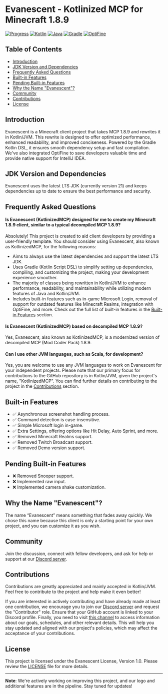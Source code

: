 # Evanescent - Kotlinized MCP for Minecraft 1.8.9

[![Progress](https://img.shields.io/badge/Progress-1.0%25-yellow.svg)](https://github.com/SpoilerRules/KotlinizedMCP)
[![Kotlin](https://img.shields.io/badge/Kotlin-1.9.22-blue.svg?logo=kotlin)](https://kotlinlang.org/)
[![Java](https://img.shields.io/badge/Java-21-blue.svg?logo=java&logoColor=white)](https://www.oracle.com/java/technologies/javase-downloads.html)
[![Gradle](https://img.shields.io/badge/Gradle-8.5-orange.svg?logo=gradle)](https://gradle.org/)
[![OptiFine](https://img.shields.io/badge/OptiFine-Integrated-green.svg)](https://optifine.net/)

## Table of Contents
- [Introduction](#introduction)
- [JDK Version and Dependencies](#jdk-version-and-dependencies)
- [Frequently Asked Questions](#frequently-asked-questions)
- [Built-in Features](#built-in-features)
- [Pending Built-in Features](#pending-built-in-features)
- [Why the Name "Evanescent"?](#why-the-name-evanescent)
- [Community](#community)
- [Contributions](#contributions)
- [License](#license)

## Introduction

Evanescent is a Minecraft client project that takes MCP 1.8.9 and rewrites it in Kotlin/JVM. This rewrite is designed to offer optimized performance, enhanced readability, and improved conciseness. Powered by the Gradle Kotlin DSL, it ensures smooth dependency setup and fast compilation. We've also integrated OptiFine to save developers valuable time and provide native support for IntelliJ IDEA.

## JDK Version and Dependencies

Evanescent uses the latest LTS JDK (currently version 21) and keeps dependencies up to date to ensure the best performance and security.

## Frequently Asked Questions

#### Is Evanescent (KotlinizedMCP) designed for me to create my Minecraft 1.8.9 client, similar to a typical decompiled MCP 1.8.9?
Absolutely! This project is created to aid client developers by providing a user-friendly template. You should consider using Evanescent, also known as KotlinizedMCP, for the following reasons:
- Aims to always use the latest dependencies and support the latest LTS JDK.
- Uses Gradle (Kotlin Script DSL) to simplify setting up dependencies, compiling, and customizing the project, making your development experience smoother.
- The majority of classes being rewritten in Kotlin/JVM to enhance performance, readability, and maintainability while utilizing modern features of Java and Kotlin/JVM.
- Includes built-in features such as in-game Microsoft Login, removal of support for outdated features like Minecraft Realms, integration with OptiFine, and more. Check out the full list of built-in features in the [Built-in Features](#built-in-features) section.

#### Is Evanescent (KotlinizedMCP) based on decompiled MCP 1.8.9?
Yes, Evanescent, also known as KotlinizedMCP, is a modernized version of decompiled MCP (Mod Coder Pack) 1.8.9.

#### Can I use other JVM languages, such as Scala, for development?
Yes, you are welcome to use any JVM languages to work on Evanescent for your independent projects. Please note that our primary focus for contributions to the GitHub repository is in Kotlin/JVM, given the project's name, "KotlinizedMCP". You can find further details on contributing to the project in the [Contributions](#contributions) section.

## Built-in Features

- ✅ Asynchronous screenshot handling process.
- ✅ Command detection is case-insensitive.
- ✅ Simple Microsoft login in-game.
- ✅ Extra Settings, offering options like Hit Delay, Auto Sprint, and more.
- ✅ Removed Minecraft Realms support.
- ✅ Removed Twitch Broadcast support.
- ✅ Removed Demo version support.

## Pending Built-in Features

- ❌ Removed Snooper support.
- ❌ Implemented raw input.
- ❌ Implemented camera shake customization.

## Why the Name "Evanescent"?

The name “Evanescent” means something that fades away quickly. We chose this name because this client is only a starting point for your own project, and you can customize it as you wish.

## Community

Join the discussion, connect with fellow developers, and ask for help or support at our [Discord server](https://discord.gg/nG9UzMGa7k).

## Contributions

Contributions are greatly appreciated and mainly accepted in Kotlin/JVM. Feel free to contribute to the project and help make it even better!

If you are interested in actively contributing and have already made at least one contribution, we encourage you to join our [Discord server](https://discord.gg/nG9UzMGa7k) and request the "Contributor" role. Ensure that your GitHub account is linked to your Discord profile. Finally, you need to visit [this channel](https://discord.com/channels/1153066699453636680/1153415081946783805) to access information about our goals, schedules, and other relevant details. This will help you stay updated and aligned with our project's policies, which may affect the acceptance of your contributions.

## License

This project is licensed under the Evanescent License, Version 1.0. Please review the [LICENSE](https://github.com/SpoilerRules/KotlinizedMCP/blob/main/LICENSE) file for more details.

---

**Note**: We're actively working on improving this project, and our logo and additional features are in the pipeline. Stay tuned for updates!
